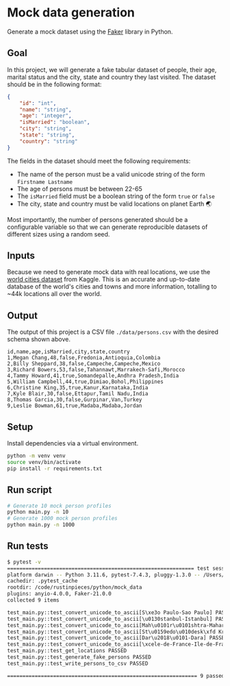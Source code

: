 # Mock data generation

Generate a mock dataset using the [Faker](https://faker.readthedocs.io/en/master/) library in Python.

## Goal

In this project, we will generate a fake tabular dataset of people, their age, marital status and the city, state and country they last visited. The dataset should be in the following format:

```json
{
    "id": "int",
    "name": "string",
    "age": "integer",
    "isMarried": "boolean",
    "city": "string",
    "state": "string",
    "country": "string"
}
```

The fields in the dataset should meet the following requirements:

- The name of the person must be a valid unicode string of the form `Firstname Lastname`
- The age of persons must be between 22-65
- The `isMarried` field must be a boolean string of the form `true` or `false`
- The city, state and country must be valid locations on planet Earth 🌏

Most importantly, the number of persons generated should be a configurable variable so that we can generate reproducible datasets of different sizes using a random seed.

## Inputs

Because we need to generate mock data with real locations, we use the [world cities dataset](https://www.kaggle.com/datasets/juanmah/world-cities?resource=download) from Kaggle. This is an accurate and up-to-date database of the world's cities and towns and more information, totalling to ~44k locations all over the world.

## Output

The output of this project is a CSV file `./data/persons.csv` with the desired schema shown above.

```csv
id,name,age,isMarried,city,state,country
1,Megan Chang,48,false,Fredonia,Antioquia,Colombia
2,Billy Sheppard,38,false,Campeche,Campeche,Mexico
3,Richard Bowers,53,false,Tahannawt,Marrakech-Safi,Morocco
4,Tammy Howard,41,true,Somandepalle,Andhra Pradesh,India
5,William Campbell,44,true,Dimiao,Bohol,Philippines
6,Christine King,35,true,Kanur,Karnataka,India
7,Kyle Blair,30,false,Ettapur,Tamil Nadu,India
8,Thomas Garcia,30,false,Gurpinar,Van,Turkey
9,Leslie Bowman,61,true,Madaba,Madaba,Jordan
```

## Setup

Install dependencies via a virtual environment.

```bash
python -m venv venv
source venv/bin/activate
pip install -r requirements.txt
```

## Run script

```bash
# Generate 10 mock person profiles
python main.py -n 10
# Generate 1000 mock person profiles
python main.py -n 1000
```

## Run tests

```bash
$ pytest -v
============================================================= test session starts =============================================================
platform darwin -- Python 3.11.6, pytest-7.4.3, pluggy-1.3.0 -- /Users/prrao/.pyenv/versions/3.11.6/bin/python3.11
cachedir: .pytest_cache
rootdir: /code/rustinpieces/python/mock_data
plugins: anyio-4.0.0, Faker-21.0.0
collected 9 items                                                                                                                             

test_main.py::test_convert_unicode_to_ascii[S\xe3o Paulo-Sao Paulo] PASSED                                                              [ 11%]
test_main.py::test_convert_unicode_to_ascii[\u0130stanbul-Istanbul] PASSED                                                              [ 22%]
test_main.py::test_convert_unicode_to_ascii[Mah\u0101r\u0101shtra-Maharashtra] PASSED                                                   [ 33%]
test_main.py::test_convert_unicode_to_ascii[St\u0159edo\u010desk\xfd Kraj-Stredocesky Kraj] PASSED                                      [ 44%]
test_main.py::test_convert_unicode_to_ascii[Dar\u2018\u0101-Dara] PASSED                                                                [ 55%]
test_main.py::test_convert_unicode_to_ascii[\xcele-de-France-Ile-de-France] PASSED                                                      [ 66%]
test_main.py::test_get_locations PASSED                                                                                                 [ 77%]
test_main.py::test_generate_fake_persons PASSED                                                                                         [ 88%]
test_main.py::test_write_persons_to_csv PASSED                                                                                          [100%]

============================================================== 9 passed in 0.32s ==============================================================
```
